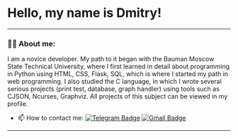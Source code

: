 
# Hello, my name is Dmitry!

---

### :man_technologist: About me:

I am a novice developer. My path to it began with the Bauman Moscow State Technical University, where I first learned in detail about programming in Python using HTML, CSS, Flask, SQL, which is where I started my path in web programming. I also studied the C language, in which I wrote several serious projects (print test, database, graph handler) using tools such as CJSON, Ncurses, Graphviz. All projects of this subject can be viewed in my profile.

- :mailbox: How to contact me: [![Telegram Badge](https://img.shields.io/badge/-bril_dmitry-blue?style=flat&logo=Telegram&logoColor=white)](https://t.me/brilllyant) [![Gmail Badge](https://img.shields.io/badge/-Gmail-red?style=flat&logo=Gmail&logoColor=white)](mailto:brildima1@gmail.com)

---
